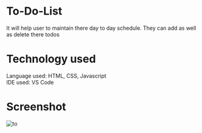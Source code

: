 # To-Do-List
It will help user to maintain there day to day schedule. They can add as
well as delete there todos
# Technology used
Language used: HTML, CSS, Javascript<br/>
IDE used: VS Code
# Screenshot
![to](https://user-images.githubusercontent.com/73706509/132104280-f7943ed0-138d-4c92-ac53-4118ac0870e8.png)
